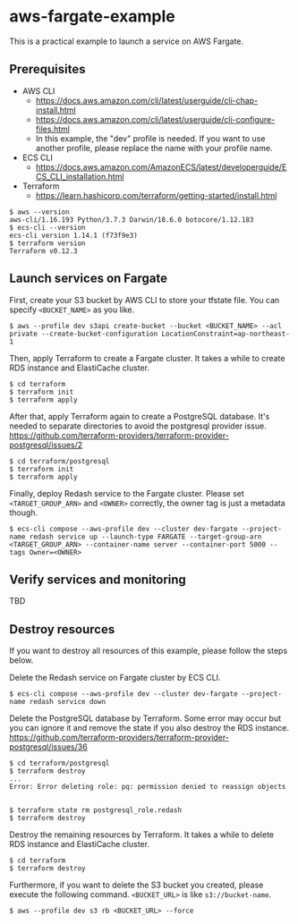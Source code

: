 # aws-fargate-example

This is a practical example to launch a service on AWS Fargate.

## Prerequisites

- AWS CLI
  - https://docs.aws.amazon.com/cli/latest/userguide/cli-chap-install.html
  - https://docs.aws.amazon.com/cli/latest/userguide/cli-configure-files.html
  - In this example, the "dev" profile is needed. If you want to use another profile, please replace the name with your profile name.
- ECS CLI
  - https://docs.aws.amazon.com/AmazonECS/latest/developerguide/ECS_CLI_installation.html
- Terraform
  - https://learn.hashicorp.com/terraform/getting-started/install.html

```console
$ aws --version
aws-cli/1.16.193 Python/3.7.3 Darwin/18.6.0 botocore/1.12.183
$ ecs-cli --version
ecs-cli version 1.14.1 (f73f9e3)
$ terraform version
Terraform v0.12.3
```

## Launch services on Fargate

First, create your S3 bucket by AWS CLI to store your tfstate file. You can specify `<BUCKET_NAME>` as you like.

```console
$ aws --profile dev s3api create-bucket --bucket <BUCKET_NAME> --acl private --create-bucket-configuration LocationConstraint=ap-northeast-1
```

Then, apply Terraform to create a Fargate cluster. It takes a while to create RDS instance and ElastiCache cluster.

```console
$ cd terraform
$ terraform init
$ terraform apply
```

After that, apply Terraform again to create a PostgreSQL database. It's needed to separate directories to avoid the postgresql provider issue. https://github.com/terraform-providers/terraform-provider-postgresql/issues/2

```console
$ cd terraform/postgresql
$ terraform init
$ terraform apply
```

Finally, deploy Redash service to the Fargate cluster. Please set `<TARGET_GROUP_ARN>` and `<OWNER>` correctly, the owner tag is just a metadata though.

```console
$ ecs-cli compose --aws-profile dev --cluster dev-fargate --project-name redash service up --launch-type FARGATE --target-group-arn <TARGET_GROUP_ARN> --container-name server --container-port 5000 --tags Owner=<OWNER>
```

## Verify services and monitoring

TBD

## Destroy resources

If you want to destroy all resources of this example, please follow the steps below.

Delete the Redash service on Fargate cluster by ECS CLI.

```console
$ ecs-cli compose --aws-profile dev --cluster dev-fargate --project-name redash service down
```

Delete the PostgreSQL database by Terraform. Some error may occur but you can ignore it and remove the state if you also destroy the RDS instance. https://github.com/terraform-providers/terraform-provider-postgresql/issues/36

```console
$ cd terraform/postgresql
$ terraform destroy
...
Error: Error deleting role: pq: permission denied to reassign objects


$ terraform state rm postgresql_role.redash
$ terraform destroy
```

Destroy the remaining resources by Terraform. It takes a while to delete RDS instance and ElastiCache cluster.

```console
$ cd terraform
$ terraform destroy
```

Furthermore, if you want to delete the S3 bucket you created, please execute the following command. `<BUCKET_URL>` is like `s3://bucket-name`.

```console
$ aws --profile dev s3 rb <BUCKET_URL> --force
```
